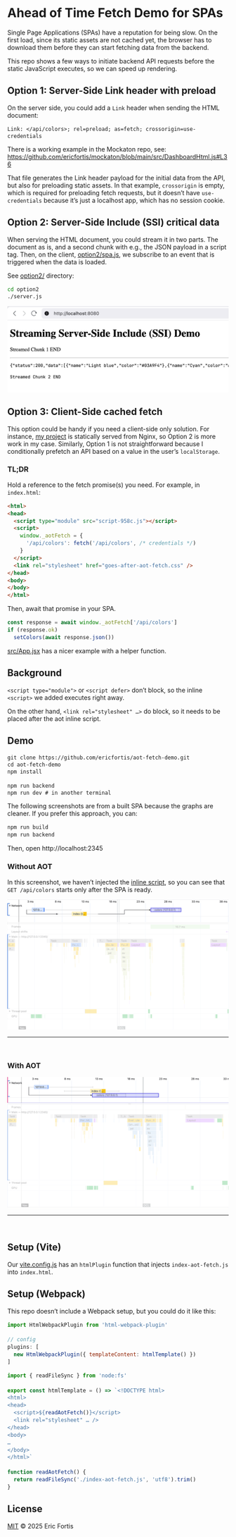 # Ahead of Time Fetch Demo for SPAs

Single Page Applications (SPAs) have a reputation for being slow. On the
first load, since its static assets are not cached yet, the browser has to download
them before they can start fetching data from the backend.

This repo shows a few ways to initiate backend API requests before the static 
JavaScript executes, so we can speed up rendering.


## Option 1: Server-Side Link header with preload
On the server side, you could add a `Link` header when sending the HTML document:
```
Link: </api/colors>; rel=preload; as=fetch; crossorigin=use-credentials
```

There is a working example in the Mockaton repo, see:
https://github.com/ericfortis/mockaton/blob/main/src/DashboardHtml.js#L36

That file generates the Link header payload for the initial data from the
API, but also for preloading static assets. In that example, `crossorigin` is
empty, which is required for preloading fetch requests, but it doesn’t have
`use-credentials` because it’s just a localhost app, which has no session cookie.



## Option 2: Server-Side Include (SSI) critical data
When serving the HTML document, you could stream it in two parts.
The document as is, and a second chunk with e.g., the JSON payload 
in a script tag. Then, on the client, [option2/spa.js](option2/spa.js), we
subscribe to an event that is triggered when the data is loaded.

See [option2/](./option2) directory:

```sh
cd option2
./server.js
```

![](docs/streamed-ssi.png)


## Option 3: Client-Side cached fetch
This option could be handy if you need a client-side only solution. For instance,
[my project](https://uxtly.com) is statically served from Nginx, so Option 2
is more work in my case. Similarly, Option 1 is not straightforward because I
conditionally prefetch an API based on a value in the user’s `localStorage`.



### TL;DR

Hold a reference to the fetch promise(s) you need. For example, in `index.html`:
```html
<html>
<head>
  <script type="module" src="script-958c.js"></script>
  <script>
    window._aotFetch = { 
      '/api/colors': fetch('/api/colors', /* credentials */) 
    }
  </script>
  <link rel="stylesheet" href="goes-after-aot-fetch.css" />
</head>
<body>
</body>
</html>
```

Then, await that promise in your SPA.

```js
const response = await window._aotFetch['/api/colors']
if (response.ok) 
  setColors(await response.json())
```


[src/App.jsx](./src/App.jsx) has a nicer example with a helper function.


## Background

`<script type="module">` or `<script defer>` don’t block, so the inline
`<script>` we added executes right away.

On the other hand, `<link rel="stylesheet" …>` do block, so it needs
to be placed after the aot inline script.



## Demo

```shell
git clone https://github.com/ericfortis/aot-fetch-demo.git
cd aot-fetch-demo
npm install 

npm run backend
npm run dev # in another terminal 
```

The following screenshots are from a built SPA
because the graphs are cleaner. If you prefer this approach, you can:
```sh
npm run build
npm run backend
```
Then, open http://localhost:2345


### Without AOT
In this screenshot, we haven’t injected the [inline script](./index-aot-fetch.js), so
you can see that `GET /api/colors` starts only after the SPA is ready.

![](./docs/no-aot.png)

---
<br/>

### With AOT
![](./docs/aot.png)


---
<br/>

## Setup (Vite)
Our [vite.config.js](./vite.config.js) has an `htmlPlugin` function 
that injects `index-aot-fetch.js` into `index.html`.


## Setup (Webpack)
This repo doesn’t include a Webpack setup, but you could do it like this:
```js
import HtmlWebpackPlugin from 'html-webpack-plugin'

// config
plugins: [
  new HtmlWebpackPlugin({ templateContent: htmlTemplate() })
]
```

```js
import { readFileSync } from 'node:fs'

export const htmlTemplate = () => `<!DOCTYPE html>
<html>
<head>
  <script>${readAotFetch()}</script>
  <link rel="stylesheet" … />
</head>
<body>
…
</body>
</html>`

function readAotFetch() {
  return readFileSync('./index-aot-fetch.js', 'utf8').trim()
}
```



## License

[MIT](LICENSE) © 2025 Eric Fortis


